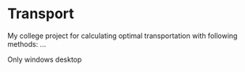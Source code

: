 # Transport

My college project for calculating optimal transportation with following methods:
...

Only windows desktop
